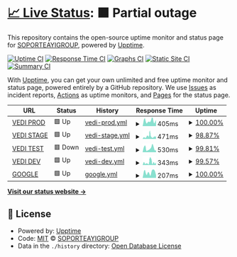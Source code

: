 # [📈 Live Status](https://SOPORTEAYIGROUP.github.io/STATUSVEDI): <!--live status--> **🟧 Partial outage**

This repository contains the open-source uptime monitor and status page for [SOPORTEAYIGROUP](https://SOPORTEAYIGROUP.github.io/STATUSVEDI), powered by [Upptime](https://github.com/upptime/upptime).

[![Uptime CI](https://github.com/SOPORTEAYIGROUP/STATUSVEDI/workflows/Uptime%20CI/badge.svg)](https://github.com/SOPORTEAYIGROUP/STATUSVEDI/actions?query=workflow%3A%22Uptime+CI%22)
[![Response Time CI](https://github.com/SOPORTEAYIGROUP/STATUSVEDI/workflows/Response%20Time%20CI/badge.svg)](https://github.com/SOPORTEAYIGROUP/STATUSVEDI/actions?query=workflow%3A%22Response+Time+CI%22)
[![Graphs CI](https://github.com/SOPORTEAYIGROUP/STATUSVEDI/workflows/Graphs%20CI/badge.svg)](https://github.com/SOPORTEAYIGROUP/STATUSVEDI/actions?query=workflow%3A%22Graphs+CI%22)
[![Static Site CI](https://github.com/SOPORTEAYIGROUP/STATUSVEDI/workflows/Static%20Site%20CI/badge.svg)](https://github.com/SOPORTEAYIGROUP/STATUSVEDI/actions?query=workflow%3A%22Static+Site+CI%22)
[![Summary CI](https://github.com/SOPORTEAYIGROUP/STATUSVEDI/workflows/Summary%20CI/badge.svg)](https://github.com/SOPORTEAYIGROUP/STATUSVEDI/actions?query=workflow%3A%22Summary+CI%22)

With [Upptime](https://upptime.js.org), you can get your own unlimited and free uptime monitor and status page, powered entirely by a GitHub repository. We use [Issues](https://github.com/SOPORTEAYIGROUP/STATUSVEDI/issues) as incident reports, [Actions](https://github.com/SOPORTEAYIGROUP/STATUSVEDI/actions) as uptime monitors, and [Pages](https://SOPORTEAYIGROUP.github.io/STATUSVEDI) for the status page.

<!--start: status pages-->
<!-- This summary is generated by Upptime (https://github.com/upptime/upptime) -->
<!-- Do not edit this manually, your changes will be overwritten -->
<!-- prettier-ignore -->
| URL | Status | History | Response Time | Uptime |
| --- | ------ | ------- | ------------- | ------ |
| <img alt="" src="https://icons.duckduckgo.com/ip3/vedi.cordoba.gob.ar.ico" height="13"> [VEDI PROD](https://vedi.cordoba.gob.ar/) | 🟩 Up | [vedi-prod.yml](https://github.com/SOPORTEAYIGROUP/STATUSVEDI/commits/HEAD/history/vedi-prod.yml) | <details><summary><img alt="Response time graph" src="./graphs/vedi-prod/response-time-week.png" height="20"> 405ms</summary><br><a href="https://SOPORTEAYIGROUP.github.io/STATUSVEDI/history/vedi-prod"><img alt="Response time 415" src="https://img.shields.io/endpoint?url=https%3A%2F%2Fraw.githubusercontent.com%2FSOPORTEAYIGROUP%2FSTATUSVEDI%2FHEAD%2Fapi%2Fvedi-prod%2Fresponse-time.json"></a><br><a href="https://SOPORTEAYIGROUP.github.io/STATUSVEDI/history/vedi-prod"><img alt="24-hour response time 471" src="https://img.shields.io/endpoint?url=https%3A%2F%2Fraw.githubusercontent.com%2FSOPORTEAYIGROUP%2FSTATUSVEDI%2FHEAD%2Fapi%2Fvedi-prod%2Fresponse-time-day.json"></a><br><a href="https://SOPORTEAYIGROUP.github.io/STATUSVEDI/history/vedi-prod"><img alt="7-day response time 405" src="https://img.shields.io/endpoint?url=https%3A%2F%2Fraw.githubusercontent.com%2FSOPORTEAYIGROUP%2FSTATUSVEDI%2FHEAD%2Fapi%2Fvedi-prod%2Fresponse-time-week.json"></a><br><a href="https://SOPORTEAYIGROUP.github.io/STATUSVEDI/history/vedi-prod"><img alt="30-day response time 491" src="https://img.shields.io/endpoint?url=https%3A%2F%2Fraw.githubusercontent.com%2FSOPORTEAYIGROUP%2FSTATUSVEDI%2FHEAD%2Fapi%2Fvedi-prod%2Fresponse-time-month.json"></a><br><a href="https://SOPORTEAYIGROUP.github.io/STATUSVEDI/history/vedi-prod"><img alt="1-year response time 415" src="https://img.shields.io/endpoint?url=https%3A%2F%2Fraw.githubusercontent.com%2FSOPORTEAYIGROUP%2FSTATUSVEDI%2FHEAD%2Fapi%2Fvedi-prod%2Fresponse-time-year.json"></a></details> | <details><summary><a href="https://SOPORTEAYIGROUP.github.io/STATUSVEDI/history/vedi-prod">100.00%</a></summary><a href="https://SOPORTEAYIGROUP.github.io/STATUSVEDI/history/vedi-prod"><img alt="All-time uptime 100.00%" src="https://img.shields.io/endpoint?url=https%3A%2F%2Fraw.githubusercontent.com%2FSOPORTEAYIGROUP%2FSTATUSVEDI%2FHEAD%2Fapi%2Fvedi-prod%2Fuptime.json"></a><br><a href="https://SOPORTEAYIGROUP.github.io/STATUSVEDI/history/vedi-prod"><img alt="24-hour uptime 100.00%" src="https://img.shields.io/endpoint?url=https%3A%2F%2Fraw.githubusercontent.com%2FSOPORTEAYIGROUP%2FSTATUSVEDI%2FHEAD%2Fapi%2Fvedi-prod%2Fuptime-day.json"></a><br><a href="https://SOPORTEAYIGROUP.github.io/STATUSVEDI/history/vedi-prod"><img alt="7-day uptime 100.00%" src="https://img.shields.io/endpoint?url=https%3A%2F%2Fraw.githubusercontent.com%2FSOPORTEAYIGROUP%2FSTATUSVEDI%2FHEAD%2Fapi%2Fvedi-prod%2Fuptime-week.json"></a><br><a href="https://SOPORTEAYIGROUP.github.io/STATUSVEDI/history/vedi-prod"><img alt="30-day uptime 100.00%" src="https://img.shields.io/endpoint?url=https%3A%2F%2Fraw.githubusercontent.com%2FSOPORTEAYIGROUP%2FSTATUSVEDI%2FHEAD%2Fapi%2Fvedi-prod%2Fuptime-month.json"></a><br><a href="https://SOPORTEAYIGROUP.github.io/STATUSVEDI/history/vedi-prod"><img alt="1-year uptime 100.00%" src="https://img.shields.io/endpoint?url=https%3A%2F%2Fraw.githubusercontent.com%2FSOPORTEAYIGROUP%2FSTATUSVEDI%2FHEAD%2Fapi%2Fvedi-prod%2Fuptime-year.json"></a></details>
| <img alt="" src="https://icons.duckduckgo.com/ip3/vedi.stage.cordoba.gob.ar.ico" height="13"> [VEDI STAGE](https://vedi.stage.cordoba.gob.ar/) | 🟩 Up | [vedi-stage.yml](https://github.com/SOPORTEAYIGROUP/STATUSVEDI/commits/HEAD/history/vedi-stage.yml) | <details><summary><img alt="Response time graph" src="./graphs/vedi-stage/response-time-week.png" height="20"> 471ms</summary><br><a href="https://SOPORTEAYIGROUP.github.io/STATUSVEDI/history/vedi-stage"><img alt="Response time 332" src="https://img.shields.io/endpoint?url=https%3A%2F%2Fraw.githubusercontent.com%2FSOPORTEAYIGROUP%2FSTATUSVEDI%2FHEAD%2Fapi%2Fvedi-stage%2Fresponse-time.json"></a><br><a href="https://SOPORTEAYIGROUP.github.io/STATUSVEDI/history/vedi-stage"><img alt="24-hour response time 450" src="https://img.shields.io/endpoint?url=https%3A%2F%2Fraw.githubusercontent.com%2FSOPORTEAYIGROUP%2FSTATUSVEDI%2FHEAD%2Fapi%2Fvedi-stage%2Fresponse-time-day.json"></a><br><a href="https://SOPORTEAYIGROUP.github.io/STATUSVEDI/history/vedi-stage"><img alt="7-day response time 471" src="https://img.shields.io/endpoint?url=https%3A%2F%2Fraw.githubusercontent.com%2FSOPORTEAYIGROUP%2FSTATUSVEDI%2FHEAD%2Fapi%2Fvedi-stage%2Fresponse-time-week.json"></a><br><a href="https://SOPORTEAYIGROUP.github.io/STATUSVEDI/history/vedi-stage"><img alt="30-day response time 349" src="https://img.shields.io/endpoint?url=https%3A%2F%2Fraw.githubusercontent.com%2FSOPORTEAYIGROUP%2FSTATUSVEDI%2FHEAD%2Fapi%2Fvedi-stage%2Fresponse-time-month.json"></a><br><a href="https://SOPORTEAYIGROUP.github.io/STATUSVEDI/history/vedi-stage"><img alt="1-year response time 332" src="https://img.shields.io/endpoint?url=https%3A%2F%2Fraw.githubusercontent.com%2FSOPORTEAYIGROUP%2FSTATUSVEDI%2FHEAD%2Fapi%2Fvedi-stage%2Fresponse-time-year.json"></a></details> | <details><summary><a href="https://SOPORTEAYIGROUP.github.io/STATUSVEDI/history/vedi-stage">98.87%</a></summary><a href="https://SOPORTEAYIGROUP.github.io/STATUSVEDI/history/vedi-stage"><img alt="All-time uptime 99.84%" src="https://img.shields.io/endpoint?url=https%3A%2F%2Fraw.githubusercontent.com%2FSOPORTEAYIGROUP%2FSTATUSVEDI%2FHEAD%2Fapi%2Fvedi-stage%2Fuptime.json"></a><br><a href="https://SOPORTEAYIGROUP.github.io/STATUSVEDI/history/vedi-stage"><img alt="24-hour uptime 100.00%" src="https://img.shields.io/endpoint?url=https%3A%2F%2Fraw.githubusercontent.com%2FSOPORTEAYIGROUP%2FSTATUSVEDI%2FHEAD%2Fapi%2Fvedi-stage%2Fuptime-day.json"></a><br><a href="https://SOPORTEAYIGROUP.github.io/STATUSVEDI/history/vedi-stage"><img alt="7-day uptime 98.87%" src="https://img.shields.io/endpoint?url=https%3A%2F%2Fraw.githubusercontent.com%2FSOPORTEAYIGROUP%2FSTATUSVEDI%2FHEAD%2Fapi%2Fvedi-stage%2Fuptime-week.json"></a><br><a href="https://SOPORTEAYIGROUP.github.io/STATUSVEDI/history/vedi-stage"><img alt="30-day uptime 99.74%" src="https://img.shields.io/endpoint?url=https%3A%2F%2Fraw.githubusercontent.com%2FSOPORTEAYIGROUP%2FSTATUSVEDI%2FHEAD%2Fapi%2Fvedi-stage%2Fuptime-month.json"></a><br><a href="https://SOPORTEAYIGROUP.github.io/STATUSVEDI/history/vedi-stage"><img alt="1-year uptime 99.84%" src="https://img.shields.io/endpoint?url=https%3A%2F%2Fraw.githubusercontent.com%2FSOPORTEAYIGROUP%2FSTATUSVEDI%2FHEAD%2Fapi%2Fvedi-stage%2Fuptime-year.json"></a></details>
| <img alt="" src="https://icons.duckduckgo.com/ip3/vedi.test.cordoba.gob.ar.ico" height="13"> [VEDI TEST](https://vedi.test.cordoba.gob.ar/) | 🟥 Down | [vedi-test.yml](https://github.com/SOPORTEAYIGROUP/STATUSVEDI/commits/HEAD/history/vedi-test.yml) | <details><summary><img alt="Response time graph" src="./graphs/vedi-test/response-time-week.png" height="20"> 530ms</summary><br><a href="https://SOPORTEAYIGROUP.github.io/STATUSVEDI/history/vedi-test"><img alt="Response time 412" src="https://img.shields.io/endpoint?url=https%3A%2F%2Fraw.githubusercontent.com%2FSOPORTEAYIGROUP%2FSTATUSVEDI%2FHEAD%2Fapi%2Fvedi-test%2Fresponse-time.json"></a><br><a href="https://SOPORTEAYIGROUP.github.io/STATUSVEDI/history/vedi-test"><img alt="24-hour response time 312" src="https://img.shields.io/endpoint?url=https%3A%2F%2Fraw.githubusercontent.com%2FSOPORTEAYIGROUP%2FSTATUSVEDI%2FHEAD%2Fapi%2Fvedi-test%2Fresponse-time-day.json"></a><br><a href="https://SOPORTEAYIGROUP.github.io/STATUSVEDI/history/vedi-test"><img alt="7-day response time 530" src="https://img.shields.io/endpoint?url=https%3A%2F%2Fraw.githubusercontent.com%2FSOPORTEAYIGROUP%2FSTATUSVEDI%2FHEAD%2Fapi%2Fvedi-test%2Fresponse-time-week.json"></a><br><a href="https://SOPORTEAYIGROUP.github.io/STATUSVEDI/history/vedi-test"><img alt="30-day response time 455" src="https://img.shields.io/endpoint?url=https%3A%2F%2Fraw.githubusercontent.com%2FSOPORTEAYIGROUP%2FSTATUSVEDI%2FHEAD%2Fapi%2Fvedi-test%2Fresponse-time-month.json"></a><br><a href="https://SOPORTEAYIGROUP.github.io/STATUSVEDI/history/vedi-test"><img alt="1-year response time 412" src="https://img.shields.io/endpoint?url=https%3A%2F%2Fraw.githubusercontent.com%2FSOPORTEAYIGROUP%2FSTATUSVEDI%2FHEAD%2Fapi%2Fvedi-test%2Fresponse-time-year.json"></a></details> | <details><summary><a href="https://SOPORTEAYIGROUP.github.io/STATUSVEDI/history/vedi-test">99.81%</a></summary><a href="https://SOPORTEAYIGROUP.github.io/STATUSVEDI/history/vedi-test"><img alt="All-time uptime 99.71%" src="https://img.shields.io/endpoint?url=https%3A%2F%2Fraw.githubusercontent.com%2FSOPORTEAYIGROUP%2FSTATUSVEDI%2FHEAD%2Fapi%2Fvedi-test%2Fuptime.json"></a><br><a href="https://SOPORTEAYIGROUP.github.io/STATUSVEDI/history/vedi-test"><img alt="24-hour uptime 99.99%" src="https://img.shields.io/endpoint?url=https%3A%2F%2Fraw.githubusercontent.com%2FSOPORTEAYIGROUP%2FSTATUSVEDI%2FHEAD%2Fapi%2Fvedi-test%2Fuptime-day.json"></a><br><a href="https://SOPORTEAYIGROUP.github.io/STATUSVEDI/history/vedi-test"><img alt="7-day uptime 99.81%" src="https://img.shields.io/endpoint?url=https%3A%2F%2Fraw.githubusercontent.com%2FSOPORTEAYIGROUP%2FSTATUSVEDI%2FHEAD%2Fapi%2Fvedi-test%2Fuptime-week.json"></a><br><a href="https://SOPORTEAYIGROUP.github.io/STATUSVEDI/history/vedi-test"><img alt="30-day uptime 99.65%" src="https://img.shields.io/endpoint?url=https%3A%2F%2Fraw.githubusercontent.com%2FSOPORTEAYIGROUP%2FSTATUSVEDI%2FHEAD%2Fapi%2Fvedi-test%2Fuptime-month.json"></a><br><a href="https://SOPORTEAYIGROUP.github.io/STATUSVEDI/history/vedi-test"><img alt="1-year uptime 99.71%" src="https://img.shields.io/endpoint?url=https%3A%2F%2Fraw.githubusercontent.com%2FSOPORTEAYIGROUP%2FSTATUSVEDI%2FHEAD%2Fapi%2Fvedi-test%2Fuptime-year.json"></a></details>
| <img alt="" src="https://icons.duckduckgo.com/ip3/vedi.dev.cordoba.gob.ar.ico" height="13"> [VEDI DEV](https://vedi.dev.cordoba.gob.ar/) | 🟩 Up | [vedi-dev.yml](https://github.com/SOPORTEAYIGROUP/STATUSVEDI/commits/HEAD/history/vedi-dev.yml) | <details><summary><img alt="Response time graph" src="./graphs/vedi-dev/response-time-week.png" height="20"> 343ms</summary><br><a href="https://SOPORTEAYIGROUP.github.io/STATUSVEDI/history/vedi-dev"><img alt="Response time 363" src="https://img.shields.io/endpoint?url=https%3A%2F%2Fraw.githubusercontent.com%2FSOPORTEAYIGROUP%2FSTATUSVEDI%2FHEAD%2Fapi%2Fvedi-dev%2Fresponse-time.json"></a><br><a href="https://SOPORTEAYIGROUP.github.io/STATUSVEDI/history/vedi-dev"><img alt="24-hour response time 307" src="https://img.shields.io/endpoint?url=https%3A%2F%2Fraw.githubusercontent.com%2FSOPORTEAYIGROUP%2FSTATUSVEDI%2FHEAD%2Fapi%2Fvedi-dev%2Fresponse-time-day.json"></a><br><a href="https://SOPORTEAYIGROUP.github.io/STATUSVEDI/history/vedi-dev"><img alt="7-day response time 343" src="https://img.shields.io/endpoint?url=https%3A%2F%2Fraw.githubusercontent.com%2FSOPORTEAYIGROUP%2FSTATUSVEDI%2FHEAD%2Fapi%2Fvedi-dev%2Fresponse-time-week.json"></a><br><a href="https://SOPORTEAYIGROUP.github.io/STATUSVEDI/history/vedi-dev"><img alt="30-day response time 374" src="https://img.shields.io/endpoint?url=https%3A%2F%2Fraw.githubusercontent.com%2FSOPORTEAYIGROUP%2FSTATUSVEDI%2FHEAD%2Fapi%2Fvedi-dev%2Fresponse-time-month.json"></a><br><a href="https://SOPORTEAYIGROUP.github.io/STATUSVEDI/history/vedi-dev"><img alt="1-year response time 363" src="https://img.shields.io/endpoint?url=https%3A%2F%2Fraw.githubusercontent.com%2FSOPORTEAYIGROUP%2FSTATUSVEDI%2FHEAD%2Fapi%2Fvedi-dev%2Fresponse-time-year.json"></a></details> | <details><summary><a href="https://SOPORTEAYIGROUP.github.io/STATUSVEDI/history/vedi-dev">99.57%</a></summary><a href="https://SOPORTEAYIGROUP.github.io/STATUSVEDI/history/vedi-dev"><img alt="All-time uptime 94.30%" src="https://img.shields.io/endpoint?url=https%3A%2F%2Fraw.githubusercontent.com%2FSOPORTEAYIGROUP%2FSTATUSVEDI%2FHEAD%2Fapi%2Fvedi-dev%2Fuptime.json"></a><br><a href="https://SOPORTEAYIGROUP.github.io/STATUSVEDI/history/vedi-dev"><img alt="24-hour uptime 96.99%" src="https://img.shields.io/endpoint?url=https%3A%2F%2Fraw.githubusercontent.com%2FSOPORTEAYIGROUP%2FSTATUSVEDI%2FHEAD%2Fapi%2Fvedi-dev%2Fuptime-day.json"></a><br><a href="https://SOPORTEAYIGROUP.github.io/STATUSVEDI/history/vedi-dev"><img alt="7-day uptime 99.57%" src="https://img.shields.io/endpoint?url=https%3A%2F%2Fraw.githubusercontent.com%2FSOPORTEAYIGROUP%2FSTATUSVEDI%2FHEAD%2Fapi%2Fvedi-dev%2Fuptime-week.json"></a><br><a href="https://SOPORTEAYIGROUP.github.io/STATUSVEDI/history/vedi-dev"><img alt="30-day uptime 99.75%" src="https://img.shields.io/endpoint?url=https%3A%2F%2Fraw.githubusercontent.com%2FSOPORTEAYIGROUP%2FSTATUSVEDI%2FHEAD%2Fapi%2Fvedi-dev%2Fuptime-month.json"></a><br><a href="https://SOPORTEAYIGROUP.github.io/STATUSVEDI/history/vedi-dev"><img alt="1-year uptime 94.30%" src="https://img.shields.io/endpoint?url=https%3A%2F%2Fraw.githubusercontent.com%2FSOPORTEAYIGROUP%2FSTATUSVEDI%2FHEAD%2Fapi%2Fvedi-dev%2Fuptime-year.json"></a></details>
| <img alt="" src="https://icons.duckduckgo.com/ip3/www.google.com.ar.ico" height="13"> [GOOGLE](https://www.google.com.ar/) | 🟩 Up | [google.yml](https://github.com/SOPORTEAYIGROUP/STATUSVEDI/commits/HEAD/history/google.yml) | <details><summary><img alt="Response time graph" src="./graphs/google/response-time-week.png" height="20"> 207ms</summary><br><a href="https://SOPORTEAYIGROUP.github.io/STATUSVEDI/history/google"><img alt="Response time 205" src="https://img.shields.io/endpoint?url=https%3A%2F%2Fraw.githubusercontent.com%2FSOPORTEAYIGROUP%2FSTATUSVEDI%2FHEAD%2Fapi%2Fgoogle%2Fresponse-time.json"></a><br><a href="https://SOPORTEAYIGROUP.github.io/STATUSVEDI/history/google"><img alt="24-hour response time 103" src="https://img.shields.io/endpoint?url=https%3A%2F%2Fraw.githubusercontent.com%2FSOPORTEAYIGROUP%2FSTATUSVEDI%2FHEAD%2Fapi%2Fgoogle%2Fresponse-time-day.json"></a><br><a href="https://SOPORTEAYIGROUP.github.io/STATUSVEDI/history/google"><img alt="7-day response time 207" src="https://img.shields.io/endpoint?url=https%3A%2F%2Fraw.githubusercontent.com%2FSOPORTEAYIGROUP%2FSTATUSVEDI%2FHEAD%2Fapi%2Fgoogle%2Fresponse-time-week.json"></a><br><a href="https://SOPORTEAYIGROUP.github.io/STATUSVEDI/history/google"><img alt="30-day response time 204" src="https://img.shields.io/endpoint?url=https%3A%2F%2Fraw.githubusercontent.com%2FSOPORTEAYIGROUP%2FSTATUSVEDI%2FHEAD%2Fapi%2Fgoogle%2Fresponse-time-month.json"></a><br><a href="https://SOPORTEAYIGROUP.github.io/STATUSVEDI/history/google"><img alt="1-year response time 205" src="https://img.shields.io/endpoint?url=https%3A%2F%2Fraw.githubusercontent.com%2FSOPORTEAYIGROUP%2FSTATUSVEDI%2FHEAD%2Fapi%2Fgoogle%2Fresponse-time-year.json"></a></details> | <details><summary><a href="https://SOPORTEAYIGROUP.github.io/STATUSVEDI/history/google">100.00%</a></summary><a href="https://SOPORTEAYIGROUP.github.io/STATUSVEDI/history/google"><img alt="All-time uptime 100.00%" src="https://img.shields.io/endpoint?url=https%3A%2F%2Fraw.githubusercontent.com%2FSOPORTEAYIGROUP%2FSTATUSVEDI%2FHEAD%2Fapi%2Fgoogle%2Fuptime.json"></a><br><a href="https://SOPORTEAYIGROUP.github.io/STATUSVEDI/history/google"><img alt="24-hour uptime 100.00%" src="https://img.shields.io/endpoint?url=https%3A%2F%2Fraw.githubusercontent.com%2FSOPORTEAYIGROUP%2FSTATUSVEDI%2FHEAD%2Fapi%2Fgoogle%2Fuptime-day.json"></a><br><a href="https://SOPORTEAYIGROUP.github.io/STATUSVEDI/history/google"><img alt="7-day uptime 100.00%" src="https://img.shields.io/endpoint?url=https%3A%2F%2Fraw.githubusercontent.com%2FSOPORTEAYIGROUP%2FSTATUSVEDI%2FHEAD%2Fapi%2Fgoogle%2Fuptime-week.json"></a><br><a href="https://SOPORTEAYIGROUP.github.io/STATUSVEDI/history/google"><img alt="30-day uptime 100.00%" src="https://img.shields.io/endpoint?url=https%3A%2F%2Fraw.githubusercontent.com%2FSOPORTEAYIGROUP%2FSTATUSVEDI%2FHEAD%2Fapi%2Fgoogle%2Fuptime-month.json"></a><br><a href="https://SOPORTEAYIGROUP.github.io/STATUSVEDI/history/google"><img alt="1-year uptime 100.00%" src="https://img.shields.io/endpoint?url=https%3A%2F%2Fraw.githubusercontent.com%2FSOPORTEAYIGROUP%2FSTATUSVEDI%2FHEAD%2Fapi%2Fgoogle%2Fuptime-year.json"></a></details>

<!--end: status pages-->

[**Visit our status website →**](https://SOPORTEAYIGROUP.github.io/STATUSVEDI)

## 📄 License

- Powered by: [Upptime](https://github.com/upptime/upptime)
- Code: [MIT](./LICENSE) © [SOPORTEAYIGROUP](https://SOPORTEAYIGROUP.github.io/STATUSVEDI)
- Data in the `./history` directory: [Open Database License](https://opendatacommons.org/licenses/odbl/1-0/)
